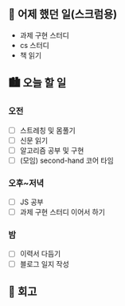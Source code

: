 ## 🌃 어제 했던 일(스크럼용)

- 과제 구현 스터디
- cs 스터디
- 책 읽기

## 🏙️ 오늘 할 일

### 오전

- [ ] 스트레칭 및 몸풀기
- [ ] 신문 읽기
- [ ] 알고리즘 공부 및 구현
- [ ] (모임) second-hand 코어 타임

### 오후~저녁

- [ ] JS 공부
- [ ] 과제 구현 스터디 이어서 하기

### 밤

- [ ] 이력서 다듬기
- [ ] 블로그 일지 작성

## 🌆 회고
